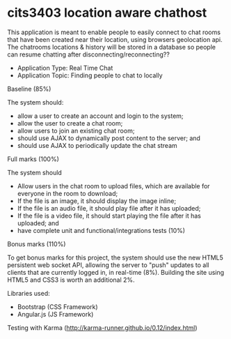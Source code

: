 cits3403 location aware chathost
================================

This application is meant to enable people to easily connect to chat rooms that have been created near their location, using browsers geolocation api. The chatrooms locations & history will be stored in a database so people can resume chatting after disconnecting/reconnecting??

  - Application Type: Real Time Chat
  - Application Topic: Finding people to chat to locally

Baseline (85%)

The system should:

  - allow a user to create an account and login to the system;
  - allow the user to create a chat room;
  - allow users to join an existing chat room;
  - should use AJAX to dynamically post content to the server; and
  - should use AJAX to periodically update the chat stream

Full marks (100%)

The system should

  - Allow users in the chat room to upload files, which are available for everyone in the room to download;
  - If the file is an image, it should display the image inline;
  - If the file is an audio file, it should play file after it has uploaded;
  - If the file is a video file, it should start playing the file after it has uploaded; and
  - have complete unit and functional/integrations tests (10%)

Bonus marks (110%)

To get bonus marks for this project, the system should use the new HTML5 persistent web socket API, allowing the server to "push" updates to all clients that are currently logged in, in real-time (8%). Building the site using HTML5 and CSS3 is worth an additional 2%.


Libraries used:

  - Bootstrap (CSS Framework)
  - Angular.js (JS Framework)

Testing with Karma (http://karma-runner.github.io/0.12/index.html)


